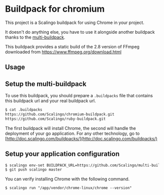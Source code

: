 # Buildpack for chromium

This project is a Scalingo buildpack for using Chrome in your project.

It doesn't do anything else, you have to use it alongside another buildpack
thanks to the [multi-buildpack](https://github.com/Scalingo/multi-buildpack).

This buildpack provides a static build of the 2.8 version of FFmpeg downloaded
from https://www.ffmpeg.org/download.html

Usage
-----

## Setup the multi-buildpack

To use this buildpack, you should prepare a `.buildpacks` file that contains
this buildpack url and your real buildpack url.  

```sh
$ cat .buildpacks
https://github.com/Scalingo/chromium-buildpack.git
https://github.com/Scalingo/ruby-buildpack.git 
```

The first buildpack will install Chrome, the second will handle the deployment
of your go application. For any other technology,
go to [http://doc.scalingo.com/buildpacks/](http://doc.scalingo.com/buildpacks/)

## Setup your application configuration
    
```sh
$ scalingo env-set BUILDPACK_URL=https://github.com/Scalingo/multi-buildpack.git
$ git push scalingo master

```

You can verify installing Chrome with the following command.

```
$ scalingo run "/app/vendor/chrome-linux/chrome --version"
```

